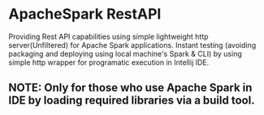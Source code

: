 # ApacheSpark RestAPI
Providing Rest API capabilities using simple lightweight http server(Unfiltered) for Apache Spark applications. Instant testing (avoiding packaging and deploying using local machine's Spark & CLI) by using simple http wrapper for programatic execution in Intellij IDE.

## NOTE: Only for those who use Apache Spark in IDE by loading required libraries via a build tool.
